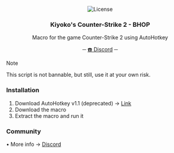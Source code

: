   <p align="center">
    <img alt="License" src="https://img.shields.io/github/license/fr0st-iwnl/cs2-bhop?style=for-the-badge&color=1A91FF"/>
  </p>

<div id="top"></div>

<h3 align="center">Kiyoko's Counter-Strike 2 - BHOP</h3>

  <p align="center">
    Macro for the game Counter-Strike 2 using AutoHotkey
    <br />
    <p align="center">
      ─
  <a href="https://discord.gg/8xPc9x4Gus" target="_blank">☎️ Discord</a>
      ─
</p>
  </p>
</div>



> [!NOTE]
> This script is not bannable, but still, use it at your own risk.









### Installation

1. Download AutoHotkey v1.1 (deprecated) → [Link](https://www.autohotkey.com/)
2. Download the macro
3. Extract the macro and run it

### Community
   • More info → [Discord](https://discord.gg/RCc6ntue5j)

